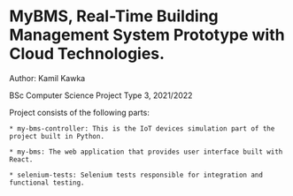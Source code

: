 # MyBMS, Real-Time Building Management System Prototype with Cloud Technologies.
Author: Kamil Kawka

BSc Computer Science Project Type 3, 2021/2022

Project consists of the following parts:

    * my-bms-controller: This is the IoT devices simulation part of the project built in Python.

    * my-bms: The web application that provides user interface built with React.

    * selenium-tests: Selenium tests responsible for integration and functional testing.
